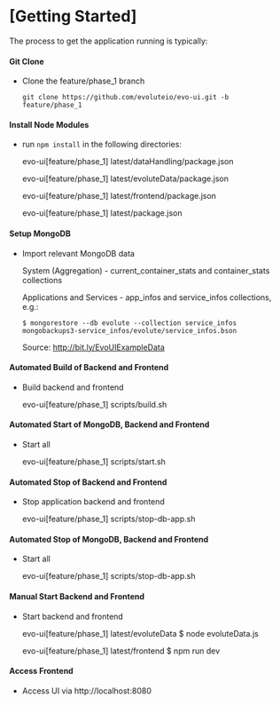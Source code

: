# [Getting Started]


The process to get the application running is typically:
#### Git Clone
* Clone the feature/phase_1 branch

  `git clone https://github.com/evoluteio/evo-ui.git -b feature/phase_1`

#### Install Node Modules
* run `npm install` in the following directories:

  evo-ui[feature/phase_1] latest/dataHandling/package.json
  
  evo-ui[feature/phase_1] latest/evoluteData/package.json
  
  evo-ui[feature/phase_1] latest/frontend/package.json
  
  evo-ui[feature/phase_1] latest/package.json

#### Setup MongoDB 
* Import relevant MongoDB data 

  System (Aggregation) - current_container_stats and container_stats collections

  Applications and Services - app_infos and service_infos collections, e.g.:

  `$ mongorestore --db evolute --collection service_infos mongobackups3-service_infos/evolute/service_infos.bson`
  
  Source: http://bit.ly/EvoUIExampleData

#### Automated Build of Backend and Frontend
* Build backend and frontend

  evo-ui[feature/phase_1] scripts/build.sh

#### Automated Start of MongoDB, Backend and Frontend
* Start all

  evo-ui[feature/phase_1] scripts/start.sh

#### Automated Stop of Backend and Frontend
* Stop application backend and frontend

  evo-ui[feature/phase_1] scripts/stop-db-app.sh


#### Automated Stop of MongoDB, Backend and Frontend
* Start all

  evo-ui[feature/phase_1] scripts/stop-db-app.sh


#### Manual Start Backend and Frontend
* Start backend and frontend

  evo-ui[feature/phase_1] latest/evoluteData $ node evoluteData.js
  
  evo-ui[feature/phase_1] latest/frontend $ npm run dev

#### Access Frontend
 * Access UI via http://localhost:8080
